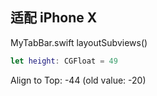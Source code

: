 
## 适配 iPhone X

MyTabBar.swift
layoutSubviews()
```swift
let height: CGFloat = 49 
```

Align to Top: -44 (old value: -20)